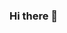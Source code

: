 ### Hi there 👋

<!--
**eisnzwer/eisnzwer** is a ✨ _special_ ✨ repository because its `README.md` (this file) appears on your GitHub profile.

Here are some ideas to get you started:

- 🔭 I’m currently trying to improve my programming skills every day
- 🌱 I’m currently learning Spring Framework and Go
- 📫 How to reach me: tg.me/eisnzwer
-->
